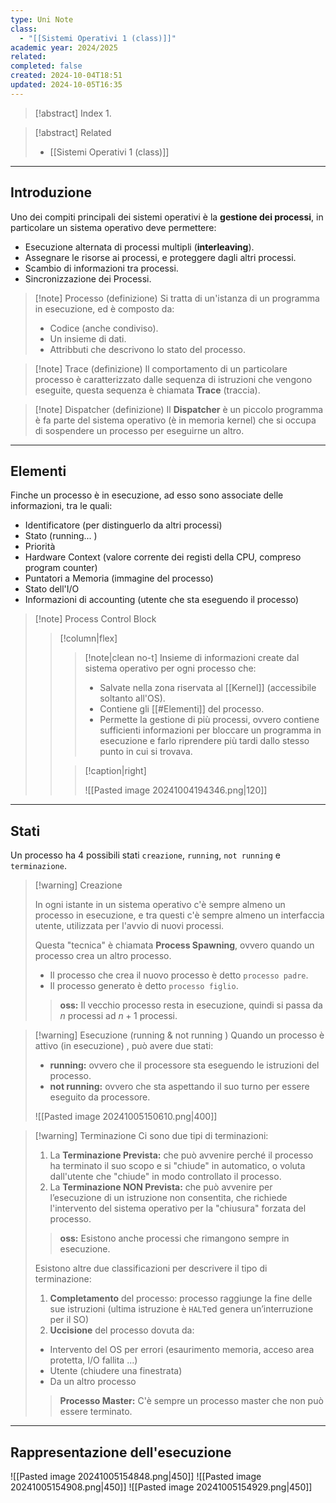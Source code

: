 ```yaml
---
type: Uni Note
class:
  - "[[Sistemi Operativi 1 (class)]]"
academic year: 2024/2025
related: 
completed: false
created: 2024-10-04T18:51
updated: 2024-10-05T16:35
---
```

>[!abstract] Index
>1. 

>[!abstract] Related
>- [[Sistemi Operativi 1 (class)]]

---
## Introduzione

Uno dei compiti principali dei sistemi operativi è la **gestione dei processi**, in particolare un sistema operativo deve permettere:
- Esecuzione alternata di processi multipli (**interleaving**).
- Assegnare le risorse ai processi, e proteggere dagli altri processi.
- Scambio di informazioni tra processi.
- Sincronizzazione dei Processi.

>[!note] Processo (definizione)
>Si tratta di un'istanza di un programma in esecuzione, ed è composto da:
>- Codice (anche condiviso).
>- Un insieme di dati.
>- Attribbuti che descrivono lo stato del processo.

>[!note] Trace (definizione)
>Il comportamento di un particolare processo è caratterizzato dalle sequenza di istruzioni che vengono eseguite, questa sequenza è chiamata **Trace** (traccia).

>[!note] Dispatcher (definizione)
>Il **Dispatcher** è un piccolo programma è fa parte del sistema operativo (è in memoria kernel) che si occupa di sospendere un processo per eseguirne un altro.

---
## Elementi

Finche un processo è in esecuzione, ad esso sono associate delle informazioni, tra le quali:
- Identificatore (per distinguerlo da altri processi)
- Stato (running... )
- Priorità 
- Hardware Context (valore corrente dei registi della CPU, compreso program counter)
- Puntatori a Memoria (immagine del processo)
- Stato dell'I/O
- Informazioni di accounting (utente che sta eseguendo il processo)

>[!note] Process Control Block
>
>>[!column|flex]
>>
>>>[!note|clean no-t]
>>>Insieme di informazioni create dal sistema operativo per ogni processo che:
>>>- Salvate nella zona riservata al [[Kernel]] (accessibile soltanto all'OS).
>>>- Contiene gli [[#Elementi]] del processo.
>>>- Permette la gestione di più processi, ovvero contiene sufficienti informazioni per bloccare un programma in esecuzione e farlo riprendere più tardi dallo stesso punto in cui si trovava.
>>
>>>[!caption|right]
>>> 
>>>![[Pasted image 20241004194346.png|120]]

---
## Stati

Un processo ha 4 possibili stati `creazione`, `running`, `not running` e `terminazione`.

>[!warning] Creazione
>
>In ogni istante in un sistema operativo c'è sempre almeno un processo in esecuzione, e tra questi c'è sempre almeno un interfaccia utente, utilizzata per l'avvio di nuovi processi.
>
>Questa "tecnica" è chiamata **Process Spawning**, ovvero quando un processo crea un altro processo.
>- Il processo che crea il nuovo processo è detto `processo padre`.
>- Il processo generato è detto `processo figlio`. 
>
>>**oss:** Il vecchio processo resta in esecuzione, quindi si passa da $n$ processi ad $n + 1$ processi.

>[!warning] Esecuzione (running & not running )
>Quando un processo è attivo (in esecuzione) , può avere due stati:
>- **running:** ovvero che il processore sta eseguendo le istruzioni del processo.
>- **not running:** ovvero che sta aspettando il suo turno per essere eseguito da processore.
>  
>  ![[Pasted image 20241005150610.png|400]]

>[!warning] Terminazione
>Ci sono due tipi di terminazioni:
>
>1. La **Terminazione Prevista:** che può avvenire perché il processo ha terminato il suo scopo e si "chiude" in automatico, o voluta dall'utente che "chiude" in modo controllato il processo. 
>2. La **Terminazione NON Prevista:** che può avvenire per l’esecuzione di un istruzione non consentita, che richiede l'intervento del sistema operativo per la "chiusura" forzata del processo.
>   
>>**oss:** Esistono anche processi che rimangono sempre in esecuzione.
>
>Esistono altre due classificazioni per descrivere il tipo di terminazione:
>1. **Completamento** del processo: processo raggiunge la fine delle sue istruzioni (ultima istruzione è `HALT`ed genera un’interruzione per il SO)
>2. **Uccisione** del processo dovuta da:
>	- Intervento del OS per errori (esaurimento memoria, acceso area protetta, I/O fallita ...)
>	- Utente (chiudere una finestrata)
>	- Da un altro processo
>
>>**Processo Master:** C'è sempre un processo master che non può essere terminato.

---
## Rappresentazione dell'esecuzione

![[Pasted image 20241005154848.png|450]]
![[Pasted image 20241005154908.png|450]]
![[Pasted image 20241005154929.png|450]]